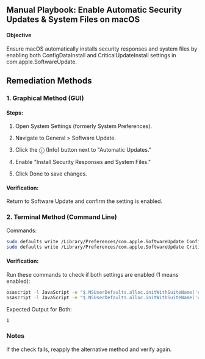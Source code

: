 ## Manual Playbook: Enable Automatic Security Updates & System Files on macOS
#### Objective
Ensure macOS automatically installs security responses and system files by enabling both ConfigDataInstall and CriticalUpdateInstall settings in com.apple.SoftwareUpdate.

## Remediation Methods
### 1. Graphical Method (GUI)
#### Steps:

1. Open System Settings (formerly System Preferences).

2. Navigate to General > Software Update.

3. Click the ⓘ (Info) button next to "Automatic Updates."

4. Enable "Install Security Responses and System Files."

5. Click Done to save changes.

#### Verification:

Return to Software Update and confirm the setting is enabled.

### 2. Terminal Method (Command Line)
Commands:

```bash
sudo defaults write /Library/Preferences/com.apple.SoftwareUpdate ConfigDataInstall -bool true
sudo defaults write /Library/Preferences/com.apple.SoftwareUpdate CriticalUpdateInstall -bool true
```
#### Verification:
Run these commands to check if both settings are enabled (1 means enabled):

```bash
osascript -l JavaScript -e "$.NSUserDefaults.alloc.initWithSuiteName('com.apple.SoftwareUpdate').objectForKey('ConfigDataInstall')"
osascript -l JavaScript -e "$.NSUserDefaults.alloc.initWithSuiteName('com.apple.SoftwareUpdate').objectForKey('CriticalUpdateInstall')"
```
Expected Output for Both:

```text
1
```
### Notes
If the check fails, reapply the alternative method and verify again.